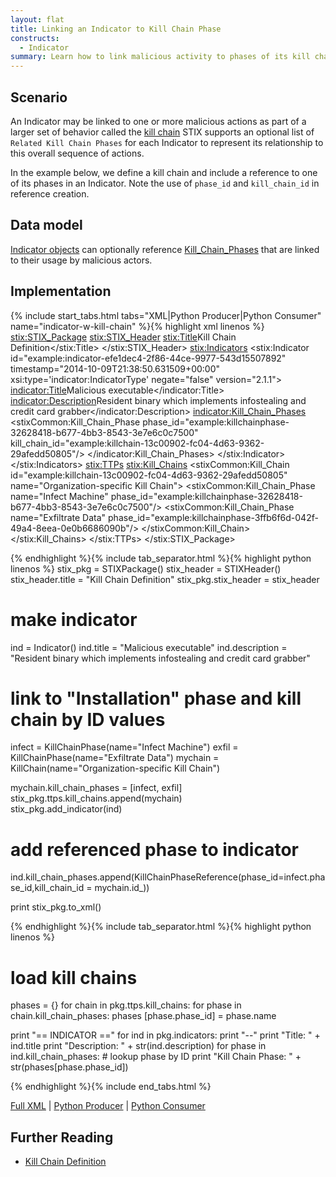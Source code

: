 ```yaml
---
layout: flat
title: Linking an Indicator to Kill Chain Phase
constructs:
  - Indicator
summary: Learn how to link malicious activity to phases of its kill chain.
---
```


## Scenario
An Indicator may be linked to one or more malicious actions as part of a larger set of behavior called the [kill chain](/documentation/idioms/kill-chain)
STIX supports an optional list of `Related Kill Chain Phases` for each Indicator to represent its relationship to this overall sequence of actions.


In the example below, we define a kill chain and include a reference to one of its phases in an Indicator. Note the use of `phase_id` and `kill_chain_id` in reference creation.

## Data model
[Indicator objects](https://stixproject.github.io/data-model/{{site.current_version}}/indicator/IndicatorType/) can optionally reference  [Kill_Chain_Phases](https://stixproject.github.io/data-model/{{site.current_version}}/stixCommon/KillChainPhaseReferenceType/) that are linked to their usage by malicious actors.

## Implementation

{% include start_tabs.html tabs="XML|Python Producer|Python Consumer" name="indicator-w-kill-chain" %}{% highlight xml linenos %}
<stix:STIX_Package>
    <stix:STIX_Header>
        <stix:Title>Kill Chain Definition</stix:Title>
    </stix:STIX_Header>
    <stix:Indicators>
        <stix:Indicator id="example:indicator-efe1dec4-2f86-44ce-9977-543d15507892" timestamp="2014-10-09T21:38:50.631509+00:00" xsi:type='indicator:IndicatorType' negate="false" version="2.1.1">
            <indicator:Title>Malicious executable</indicator:Title>
            <indicator:Description>Resident binary which implements infostealing and credit card grabber</indicator:Description>
            <indicator:Kill_Chain_Phases>
                <stixCommon:Kill_Chain_Phase phase_id="example:killchainphase-32628418-b677-4bb3-8543-3e7e6c0c7500" kill_chain_id="example:killchain-13c00902-fc04-4d63-9362-29afedd50805"/>
            </indicator:Kill_Chain_Phases>
        </stix:Indicator>
    </stix:Indicators>
    <stix:TTPs>
        <stix:Kill_Chains>
            <stixCommon:Kill_Chain id="example:killchain-13c00902-fc04-4d63-9362-29afedd50805" name="Organization-specific Kill Chain">
                <stixCommon:Kill_Chain_Phase name="Infect Machine" phase_id="example:killchainphase-32628418-b677-4bb3-8543-3e7e6c0c7500"/>
                <stixCommon:Kill_Chain_Phase name="Exfiltrate Data" phase_id="example:killchainphase-3ffb6f6d-042f-49a4-8eea-0e0b6686090b"/>
            </stixCommon:Kill_Chain>
        </stix:Kill_Chains>
    </stix:TTPs>
</stix:STIX_Package>

{% endhighlight %}{% include tab_separator.html %}{% highlight python linenos %}
stix_pkg = STIXPackage()
stix_header = STIXHeader()
stix_header.title = "Kill Chain Definition"
stix_pkg.stix_header = stix_header

# make indicator 
ind = Indicator()
ind.title = "Malicious executable"
ind.description = "Resident binary which implements infostealing and credit card grabber"

# link to "Installation" phase and kill chain by ID values
infect = KillChainPhase(name="Infect Machine")
exfil = KillChainPhase(name="Exfiltrate Data")
mychain = KillChain(name="Organization-specific Kill Chain")

mychain.kill_chain_phases = [infect, exfil]
stix_pkg.ttps.kill_chains.append(mychain)    
stix_pkg.add_indicator(ind)


# add referenced phase to indicator
ind.kill_chain_phases.append(KillChainPhaseReference(phase_id=infect.phase_id,kill_chain_id = mychain.id_))

print stix_pkg.to_xml() 

{% endhighlight %}{% include tab_separator.html %}{% highlight python linenos %}

# load kill chains
phases = {}
for chain in pkg.ttps.kill_chains:
    for phase in chain.kill_chain_phases: 
        phases [phase.phase_id] = phase.name


print "== INDICATOR =="
for ind in pkg.indicators:
    print "--"
    print "Title: " + ind.title
    print "Description: " + str(ind.description)
    for phase in ind.kill_chain_phases:
        # lookup phase by ID
        print "Kill Chain Phase: " + str(phases[phase.phase_id])
        
{% endhighlight %}{% include end_tabs.html %}

[Full XML](indicator-w-kill-chain.xml) | [Python Producer](indicator-w-kill-chain_producer.py) | [Python Consumer](indicator-w-kill-chain_consumer.py)
## Further Reading

* [Kill Chain Definition](/data-model/{{site.current_version}}/stixCommon/KillChainType/)
